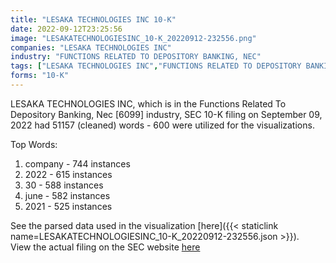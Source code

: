 ```yaml
---
title: "LESAKA TECHNOLOGIES INC 10-K"
date: 2022-09-12T23:25:56
image: "LESAKATECHNOLOGIESINC_10-K_20220912-232556.png"
companies: "LESAKA TECHNOLOGIES INC"
industry: "FUNCTIONS RELATED TO DEPOSITORY BANKING, NEC"
tags: ["LESAKA TECHNOLOGIES INC","FUNCTIONS RELATED TO DEPOSITORY BANKING, NEC","09-09-2022","10-K"]
forms: "10-K"
---
```

LESAKA TECHNOLOGIES INC, which is in the Functions Related To Depository Banking, Nec [6099] industry, SEC 10-K filing on September 09, 2022 had 51157 (cleaned) words - 600 were utilized for the visualizations.

Top Words:
1. company - 744 instances
2. 2022 - 615 instances
3. 30 - 588 instances
4. june - 582 instances
5. 2021 - 525 instances


See the parsed data used in the visualization [here]({{< staticlink name=LESAKATECHNOLOGIESINC_10-K_20220912-232556.json >}}).  
View the actual filing on the SEC website [here](https://www.sec.gov/Archives/edgar/data/1041514/0001562762-22-000377.txt)